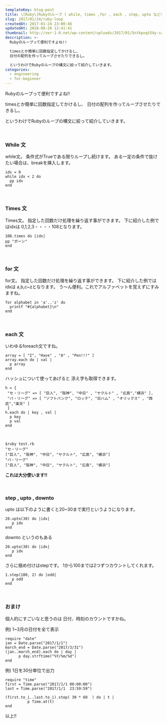 ```yaml
---
templateKey: blog-post
title: \[Ruby\]Rubyのループ ( while, times ,for , each , step, upto などなど)
slug: 2017/01/24/ruby-loop
createdAt: 2017-01-24 23:00:46
updatedAt: 2018-08-26 12:41:41
thumbnail: http://ver-1-0.net/wp-content/uploads/2017/01/5ntkpxqt54y-sai-kiran-anagani.jpg
description: >-
  Rubyのループって便利ですよね!!

  timesとか簡単に回数指定してかけるし、
  日付の配列を作ってループさせたりできるし。

  というわけでRubyのループの構文に絞って紹介していきます。
categories:
  - engineering
  - for-beginner
---
```


Rubyのループって便利ですよね!!

timesとか簡単に回数指定してかけるし、
日付の配列を作ってループさせたりできるし。

というわけでRubyのループの構文に絞って紹介していきます。

&nbsp;
<h3>While 文</h3>
while文。
条件式がTrueである限りループし続けます。
ある一定の条件で抜けたい場合は、breakを挿入します。
<pre><code class="language-ruby">idx = 0
while idx &lt; 2 do
  pp idx
end
</code></pre>
&nbsp;
<h3>Times 文</h3>
Times文。
指定した回数だけ処理を繰り返す事ができます。
下に紹介した例ではidxは 0,1,2,3・・・・108となります。
<pre><code class="language-ruby">108.times do |idx|
pp "ボーン"
end
</code></pre>
&nbsp;
<h3>for 文</h3>
for文。
指定した回数だけ処理を繰り返す事ができます。
下に紹介した例ではidxは a,b,c~zとなります。
う〜ん便利。これでアルファベットを覚えずにすみますね。
<pre><code class="language-ruby">for alphabet in 'a'..'z' do
  printf "#{alphabet}\n"
end
</code></pre>
&nbsp;
<h3>each 文</h3>
いわゆるforeach文ですね。
<pre><code class="language-ruby">array = [ "I", "Have" , "A" , "Pen!!!" ]
array.each do | val |
  p array
end
</code></pre>
ハッシュについて使ってあげると
添え字も取得できます。
<pre><code class="language-ruby">h = {
 "セ・リーグ" =&gt; [ "巨人", "阪神", "中日" , "ヤクルト" , "広島","横浜" ],
 "パ・リーグ" =&gt; [ "ソフトバンク", "ロッテ", "日ハム" , "オリックス" , "西武","楽天" ]
 }
h.each do | key , val |
  p key
  p val
end
</code></pre>
&nbsp;
<pre><code class="language-ruby">$ruby test.rb
"セ・リーグ"
["巨人", "阪神", "中日", "ヤクルト", "広島", "横浜"]
"パ・リーグ"
["巨人", "阪神", "中日", "ヤクルト", "広島", "横浜"]
</code></pre>
<strong>これは大分使います!!</strong>

&nbsp;
<h3>step , upto , downto</h3>
upto は以下のように書くと20~30まで実行というようになります。
<pre><code class="language-ruby">20.upto(30) do |idx|
   p idx
end
</code></pre>
downto というのもある
<pre><code class="language-ruby">20.upto(30) do |idx|
   p idx
end
</code></pre>
さらに極め付けはstepです。
1から100までは2つずつカウントしてくれます。
<pre><code>1.step(100, 2) do |odd|
   p odd
end
</code></pre>
&nbsp;
<h3>おまけ</h3>
個人的にすごいなと思うのは
日付、時刻のカウントですかね。

例) 1~3月の日付を全て表示
<pre><code class="language-ruby">require "date"
jan = Date.parse("2017/1/1")
march_end = Date.parse("2017/3/31")
(jan..march_end).each do | day |
	  p day.strftime("%Y/%m/%d")
end
</code></pre>
例) 1日を30分単位で出力
<pre><code class="language-ruby">require "time"
first = Time.parse("2017/1/1 00:00:00")
last = Time.parse("2017/1/1  23:59:59")

(first.to_i..last.to_i).step( 30 * 60  ) do | t |
          p Time.at(t)
end
</code></pre>
以上!!
